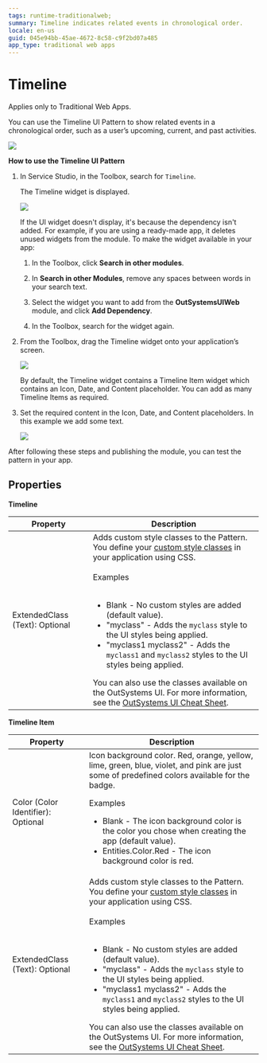 ```yaml
---
tags: runtime-traditionalweb; 
summary: Timeline indicates related events in chronological order.
locale: en-us
guid: 045e94bb-45ae-4672-8c58-c9f2bd07a485
app_type: traditional web apps
---
```


# Timeline

<div class="info" markdown="1">

Applies only to Traditional Web Apps.

</div>

You can use the Timeline UI Pattern to show related events in a chronological order, such as a user’s upcoming, current, and past activities.

![](<images/timeline-1.png>)

**How to use the Timeline UI Pattern**

1. In Service Studio, in the Toolbox, search for `Timeline`.

    The Timeline widget is displayed.

    ![](<images/timeline-2-ss.png>)

    If the UI widget doesn't display, it's because the dependency isn't added. For example, if you are using a ready-made app, it deletes unused widgets from the module. To make the widget available in your app:

    1. In the Toolbox, click **Search in other modules**.

    1. In **Search in other Modules**, remove any spaces between words in your search text.
    
    1. Select the widget you want to add from the **OutSystemsUIWeb** module, and click **Add Dependency**. 
    
    1. In the Toolbox, search for the widget again.

1. From the Toolbox, drag the Timeline widget onto your application’s screen.

    ![](<images/timeline-3-ss.png>)

    By default, the Timeline widget contains a Timeline Item widget which contains an Icon, Date, and Content placeholder. You can add as many Timeline Items as required.

1. Set the required content in the Icon, Date, and Content placeholders. In this example we add some text.

    ![](<images/timeline-4-ss.png>)

After following these steps and publishing the module, you can test the pattern in your app.

## Properties

**Timeline**

| **Property** |  **Description** |
|---|---|
|ExtendedClass (Text): Optional | Adds custom style classes to the Pattern. You define your [custom style classes](../../../look-feel/css.md) in your application using CSS.<br/><br/>Examples<br/><br/> <ul><li>Blank - No custom styles are added (default value).</li><li>"myclass" - Adds the ``myclass`` style to the UI styles being applied.</li><li>"myclass1 myclass2" - Adds the ``myclass1`` and ``myclass2`` styles to the UI styles being applied.</li></ul>You can also use the classes available on the OutSystems UI. For more information, see the [OutSystems UI Cheat Sheet](https://outsystemsui.outsystems.com/OutSystemsUIWebsite/CheatSheet).|

**Timeline Item**

| **Property** |  **Description** |
|---|---|
| Color (Color Identifier): Optional  | Icon background color. Red, orange, yellow, lime, green, blue, violet, and pink are just some of predefined colors available for the badge. <p>Examples <ul><li>Blank - The icon background color is the color you chose when creating the app (default value).</li><li>Entities.Color.Red - The icon background color is red.</li></ul></p> |
|ExtendedClass (Text): Optional | Adds custom style classes to the Pattern. You define your [custom style classes](../../../look-feel/css.md) in your application using CSS.<br/><br/>Examples<br/><br/> <ul><li>Blank - No custom styles are added (default value).</li><li>"myclass" - Adds the ``myclass`` style to the UI styles being applied.</li><li>"myclass1 myclass2" - Adds the ``myclass1`` and ``myclass2`` styles to the UI styles being applied.</li></ul>You can also use the classes available on the OutSystems UI. For more information, see the [OutSystems UI Cheat Sheet](https://outsystemsui.outsystems.com/OutSystemsUIWebsite/CheatSheet).|
